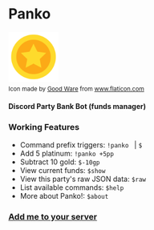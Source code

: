# Panko

<img src="/images/icon.png" alt="icon" width="100"/>
<sub><div>Icon made by <a href="https://www.flaticon.com/authors/good-ware" title="Good Ware">Good Ware</a> from <a href="https://www.flaticon.com/" title="Flaticon">www.flaticon.com</a></div></sub>

#### Discord Party Bank Bot (funds manager)

### Working Features

- Command prefix triggers: `!panko ` | `$`
- Add 5 platinum: `!panko +5pp`
- Subtract 10 gold: `$-10gp`
- View current funds: `$show`
- View this party's raw JSON data: `$raw`
- List available commands: `$help`
- More about Panko!: `$about`

### <a target="_new" rel="noopener noreferrer" href="https://discord.com/oauth2/authorize?client_id=981429656886591509&scope=bot">Add me to your server</a>
